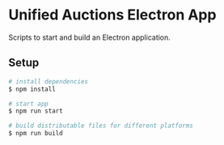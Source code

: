 # Unified Auctions Electron App

Scripts to start and build an Electron application.

## Setup

```bash
# install dependencies
$ npm install

# start app
$ npm run start

# build distributable files for different platforms
$ npm run build
```
